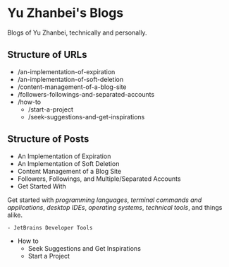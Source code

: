 # Yu Zhanbei's Blogs

<!-- > 2018-07-16T17:09:34+0800 -->

Blogs of Yu Zhanbei, technically and personally.

## Structure of URLs

- /an-implementation-of-expiration
- /an-implementation-of-soft-deletion
- /content-management-of-a-blog-site
- /followers-followings-and-separated-accounts
- /how-to
	- /start-a-project
	- /seek-suggestions-and-get-inspirations

## Structure of Posts

- An Implementation of Expiration
- An Implementation of Soft Deletion
- Content Management of a Blog Site
- Followers, Followings, and Multiple/Separated Accounts
- Get Started With

 Get started with *programming languages*, *terminal commands and applications*, *desktop IDEs*, *operating systems*, *technical tools*, and things alike.

	- JetBrains Developer Tools
- How to
	- Seek Suggestions and Get Inspirations
	- Start a Project
